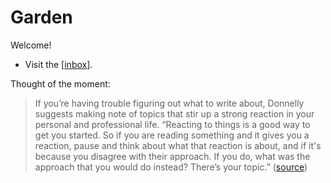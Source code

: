 # Garden

Welcome!

- Visit the [[inbox]].

Thought of the moment:

> If you’re having trouble figuring out what to write about, Donnelly suggests making note of topics that stir up a strong reaction in your personal and professional life. “Reacting to things is a good way to get you started. So if you are reading something and it gives you a reaction, pause and think about what that reaction is about, and if it's because you disagree with their approach. If you do, what was the approach that you would do instead? There’s your topic.” ([source](https://www.notion.so/How-to-Build-a-Media-Company-Around-Your-Niche-with-Jacob-Donnelly-db011f7ce0cd4408a32b6aa941e82b3f))

[//begin]: # "Autogenerated link references for markdown compatibility"
[inbox]: inbox "Reading Inbox"
[//end]: # "Autogenerated link references"
